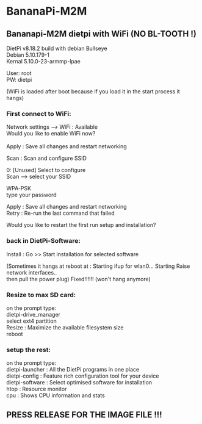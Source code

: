 # BananaPi-M2M
## Bananapi-M2M dietpi with WiFi (NO BL-TOOTH !)


DietPi v8.18.2 build with debian Bullseye  
Debian 5.10.179-1  
Kernal 5.10.0-23-armmp-lpae  

User: root  
PW: dietpi

(WiFi is loaded after boot because if you load it in the start process it hangs) 

### First connect to WiFi:  

Network settings --> WiFi : Available  
Would you like to enable WiFi now?  
<Ok>  
Apply : Save all changes and restart networking  
  
Scan : Scan and configure SSID  

0: [Unused] Select to configure  
Scan	--> select your SSID  

WPA-PSK  
type your password  
<Done>  

Apply : Save all changes and restart networking  
Retry               : Re-run the last command that failed  
  
 Would you like to restart the first run setup and installation?  
<Ok>  

### back in DietPi-Software:  

Install            : Go >> Start installation for selected software  

(Sometimes it hangs at reboot at   :   Starting ifup for wlan0...
         Starting Raise network interfaces..  
then pull the power plug) Fixed!!!!!! (won't hang anymore)
  
### Resize to max SD card:   

on the prompt type:  
dietpi-drive_manager  
select ext4 partition  
Resize          : Maximize the available filesystem size  
reboot  

### setup the rest:  
on the prompt type:  
dietpi-launcher : All the DietPi programs in one place  
dietpi-config   : Feature rich configuration tool for your device  
dietpi-software : Select optimised software for installation  
htop            : Resource monitor  
cpu             : Shows CPU information and stats  


## PRESS RELEASE FOR THE IMAGE FILE !!!
  
 

  

